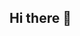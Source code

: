 ## Hi there 👋

<!--
**milobonito/milobonito** is a ✨ _special_ ✨ repository because its `README.md` (this file) appears on your GitHub profile.

Here are some ideas to get you started:

- 🌱 I’m currently learning machine learning
- 📫 How to reach me: aiden86f@gmail.com
- 😄 Pronouns: He/Him
- ⚡ Fun fact: I like math
-->
